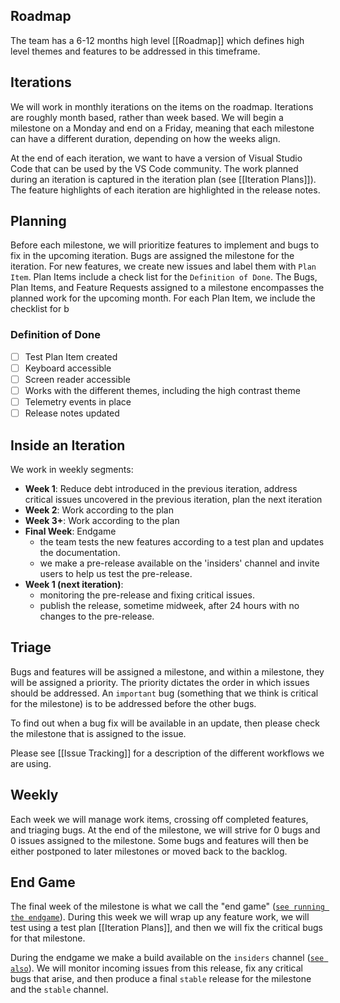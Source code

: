 ## Roadmap

The team has a 6-12 months high level [[Roadmap]] which defines high level
themes and features to be addressed in this timeframe.

## Iterations

We will work in monthly iterations on the items on the roadmap. Iterations are
roughly month based, rather than week based. We will begin a milestone on a
Monday and end on a Friday, meaning that each milestone can have a different
duration, depending on how the weeks align.

At the end of each iteration, we want to have a version of Visual Studio Code
that can be used by the VS Code community. The work planned during an iteration
is captured in the iteration plan (see [[Iteration Plans]]). The feature
highlights of each iteration are highlighted in the release notes.

## Planning

Before each milestone, we will prioritize features to implement and bugs to fix
in the upcoming iteration. Bugs are assigned the milestone for the iteration.
For new features, we create new issues and label them with `Plan Item`. Plan
Items include a check list for the `Definition of Done`. The Bugs, Plan Items,
and Feature Requests assigned to a milestone encompasses the planned work for
the upcoming month. For each Plan Item, we include the checklist for b

### Definition of Done

-   [ ] Test Plan Item created
-   [ ] Keyboard accessible
-   [ ] Screen reader accessible
-   [ ] Works with the different themes, including the high contrast theme
-   [ ] Telemetry events in place
-   [ ] Release notes updated

## Inside an Iteration

We work in weekly segments:

-   **Week 1**: Reduce debt introduced in the previous iteration, address
    critical issues uncovered in the previous iteration, plan the next iteration
-   **Week 2**: Work according to the plan
-   **Week 3+**: Work according to the plan
-   **Final Week**: Endgame
    -   the team tests the new features according to a test plan and updates the
        documentation.
    -   we make a pre-release available on the 'insiders' channel and invite
        users to help us test the pre-release.
-   **Week 1 (next iteration)**:
    -   monitoring the pre-release and fixing critical issues.
    -   publish the release, sometime midweek, after 24 hours with no changes to
        the pre-release.

## Triage

Bugs and features will be assigned a milestone, and within a milestone, they
will be assigned a priority. The priority dictates the order in which issues
should be addressed. An `important` bug (something that we think is critical for
the milestone) is to be addressed before the other bugs.

To find out when a bug fix will be available in an update, then please check the
milestone that is assigned to the issue.

Please see [[Issue Tracking]] for a description of the different workflows we
are using.

## Weekly

Each week we will manage work items, crossing off completed features, and
triaging bugs. At the end of the milestone, we will strive for 0 bugs and 0
issues assigned to the milestone. Some bugs and features will then be either
postponed to later milestones or moved back to the backlog.

## End Game

The final week of the milestone is what we call the "end game"
([`see running the endgame`](https://github.com/Microsoft/vscode/wiki/Running-the-Endgame)).
During this week we will wrap up any feature work, we will test using a test
plan [[Iteration Plans]], and then we will fix the critical bugs for that
milestone.

During the endgame we make a build available on the `insiders` channel
([`see also`](https://code.visualstudio.com/Docs/supporting/FAQ#_prerelease-versions)).
We will monitor incoming issues from this release, fix any critical bugs that
arise, and then produce a final `stable` release for the milestone and the
`stable` channel.
